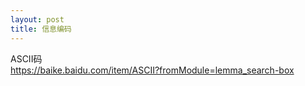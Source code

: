 ```yaml
---
layout: post
title: 信息编码
---
```

ASCII码<br>
<a href="https://baike.baidu.com/item/ASCII?fromModule=lemma_search-box" target="_blank">https://baike.baidu.com/item/ASCII?fromModule=lemma_search-box</a><br>

